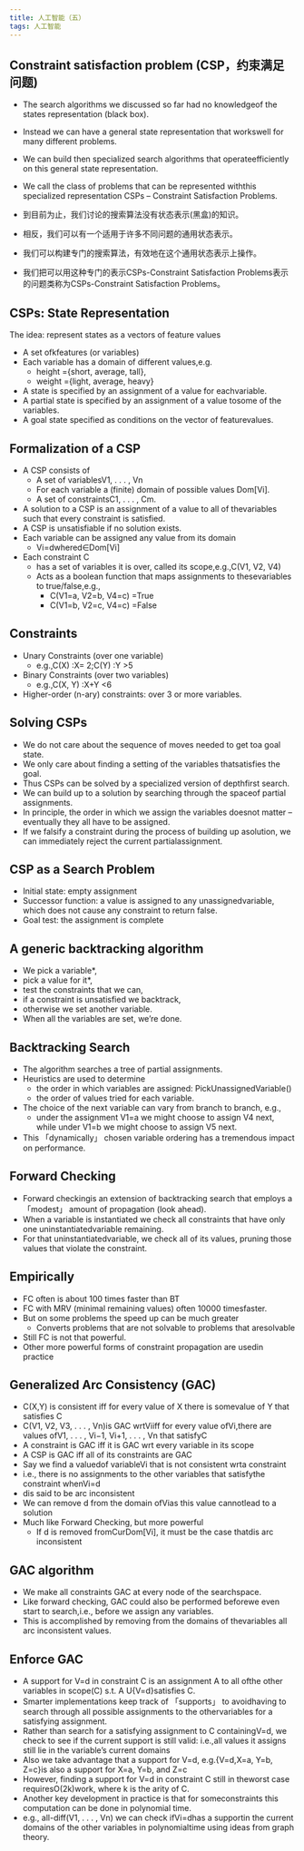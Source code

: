 ```yaml
---
title: 人工智能（五）
tags: 人工智能
---
```

## Constraint satisfaction problem (CSP，约束满足问题)

- The search algorithms we discussed so far had no knowledgeof the states representation (black box).
- Instead we can have a general state representation that workswell for many different problems.
- We can build then specialized search algorithms that operateefficiently on this general state representation.
- We call the class of problems that can be represented withthis specialized representation CSPs – Constraint Satisfaction Problems.

- 到目前为止，我们讨论的搜索算法没有状态表示(黑盒)的知识。
- 相反，我们可以有一个适用于许多不同问题的通用状态表示。
- 我们可以构建专门的搜索算法，有效地在这个通用状态表示上操作。
- 我们把可以用这种专门的表示CSPs-Constraint Satisfaction Problems表示的问题类称为CSPs-Constraint Satisfaction Problems。

## CSPs:  State Representation

The idea:  represent states as a vectors of feature values

- A set ofkfeatures (or variables)
- Each variable has a domain of different values,e.g.
  - height ={short, average, tall},
  - weight ={light, average, heavy}
- A state is specified by an assignment of a value for eachvariable.
- A partial state is specified by an assignment of a value tosome of the variables.
- A goal state specified as conditions on the vector of featurevalues.

## Formalization of a CSP

- A CSP consists of
  - A set of variablesV1, . . . , Vn
  - For each variable a (finite) domain of possible values Dom[Vi].
  - A set of constraintsC1, . . . , Cm.
- A solution to a CSP is an assignment of a value to all of thevariables such that every constraint is satisfied.
- A CSP is unsatisfiable if no solution exists.
- Each variable can be assigned any value from its domain
  - Vi=dwhered∈Dom[Vi]
- Each constraint C
  - has a set of variables it is over, called its scope,e.g.,C(V1, V2, V4)
  - Acts as a boolean function that maps assignments to thesevariables to true/false,e.g.,
    - C(V1=a, V2=b, V4=c) =True
    - C(V1=b, V2=c, V4=c) =False

## Constraints

- Unary Constraints (over one variable)
  - e.g.,C(X) :X= 2;C(Y) :Y >5
- Binary Constraints (over two variables)
  - e.g.,C(X, Y) :X+Y <6
- Higher-order (n-ary) constraints:  over 3 or more variables.

## Solving CSPs

- We do not care about the sequence of moves needed to get toa goal state.
- We only care about finding a setting of the variables thatsatisfies the goal.
- Thus CSPs can be solved by a specialized version of depthfirst search.
- We can build up to a solution by searching through the spaceof partial assignments.
- In principle, the order in which we assign the variables doesnot matter – eventually they all have to be assigned.
- If we falsify a constraint during the process of building up asolution, we can immediately reject the current partialassignment.

## CSP as a Search Problem

- Initial state:  empty assignment
- Successor function:  a value is assigned to any unassignedvariable, which does not cause any constraint to return false.
- Goal test:  the assignment is complete

## A generic backtracking algorithm

- We pick a variable*,
- pick a value for it*,
- test the constraints that we can,
- if a constraint is unsatisfied we backtrack,
- otherwise we set another variable.
- When all the variables are set, we’re done.

## Backtracking Search

- The algorithm searches a tree of partial assignments.
- Heuristics are used to determine
  - the order in which variables are assigned: PickUnassignedVariable()
  - the order of values tried for each variable.
- The choice of the next variable can vary from branch to branch, e.g.,
  - under the assignment V1=a we might choose to assign V4 next, while under V1=b we might choose to assign V5 next.
- This 「dynamically」 chosen variable ordering has a tremendous impact on performance.

## Forward Checking

- Forward checkingis an extension of backtracking search that employs a 「modest」 amount of propagation (look ahead).
- When a variable is instantiated we check all constraints that have only one uninstantiatedvariable remaining.
- For that uninstantiatedvariable, we check all of its values, pruning those values that violate the constraint.

## Empirically

- FC often is about 100 times faster than BT
- FC with MRV (minimal remaining values) often 10000 timesfaster.
- But on some problems the speed up can be much greater
  - Converts problems that are not solvable to problems that aresolvable
- Still FC is not that powerful.
- Other more powerful forms of constraint propagation are usedin practice

## Generalized Arc Consistency (GAC)

- C(X,Y) is consistent iff for every value of X there is somevalue of Y that satisfies C
- C(V1, V2, V3, . . . , Vn)is GAC wrtViiff for every value ofVi,there are values ofV1, . . . , Vi−1, Vi+1, . . . , Vn that satisfyC
- A constraint is GAC iff it is GAC wrt every variable in its scope
- A CSP is GAC iff all of its constraints are GAC
- Say we find a valuedof variableVi that is not consistent wrta constraint
- i.e., there is no assignments to the other variables that satisfythe constraint whenVi=d
- dis said to be arc inconsistent
- We can remove d from the domain ofVias this value cannotlead to a solution
- Much like Forward Checking, but more powerful
  - If d is removed fromCurDom[Vi], it must be the case thatdis arc inconsistent

## GAC algorithm

- We make all constraints GAC at every node of the searchspace.
- Like forward checking, GAC could also be performed beforewe even start to search,i.e., before we assign any variables.
- This is accomplished by removing from the domains of thevariables all arc inconsistent values.

## Enforce GAC

- A support for V=d in constraint C is an assignment A to all ofthe other variables in scope(C) s.t.  A U{V=d}satisfies C.
- Smarter implementations keep track of 「supports」 to avoidhaving to search through all possible assignments to the othervariables for a satisfying assignment.
- Rather than search for a satisfying assignment to C containingV=d, we check to see if the current support is still valid:  i.e.,all values it assigns still lie in the variable’s current domains
- Also we take advantage that a support for V=d, e.g.{V=d,X=a, Y=b, Z=c}is also a support for X=a, Y=b, and Z=c
- However, finding a support for V=d in constraint C still in theworst case requiresO(2k)work, where k is the arity of C.
- Another key development in practice is that for someconstraints this computation can be done in polynomial time.
- e.g., all-diff(V1, . . . , Vn) we can check ifVi=dhas a supportin the current domains of the other variables in polynomialtime using ideas from graph theory.
